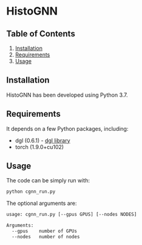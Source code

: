 # HistoGNN

## Table of Contents

1. [Installation](#installation)
2. [Requirements](#Requirements)
3. [Usage](#usage)

## Installation
HistoGNN has been developed using Python 3.7. 

## Requirements
It depends on a few Python packages, including:
* dgl (0.6.1) - [dgl library](https://pypi.org/project/dgl-cu101/)
* torch (1.9.0+cu102)

## Usage
The code can be simply run with:

```sh
python cgnn_run.py
```

The optional arguments are:

```bash
usage: cgnn_run.py [--gpus GPUS] [--nodes NODES]

Arguments:
  --gpus    number of GPUs
  --nodes   number of nodes
